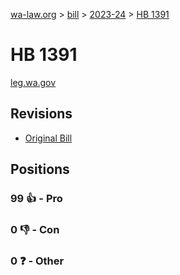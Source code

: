 [wa-law.org](/) > [bill](/bill/) > [2023-24](/bill/2023-24/) > [HB 1391](/bill/2023-24/hb/1391/)

# HB 1391
[leg.wa.gov](https://app.leg.wa.gov/billsummary?BillNumber=1391&Year=2023&Initiative=false)

## Revisions
* [Original Bill](1/)

## Positions
### 99 👍 - Pro

### 0 👎 - Con

### 0 ❓ - Other
